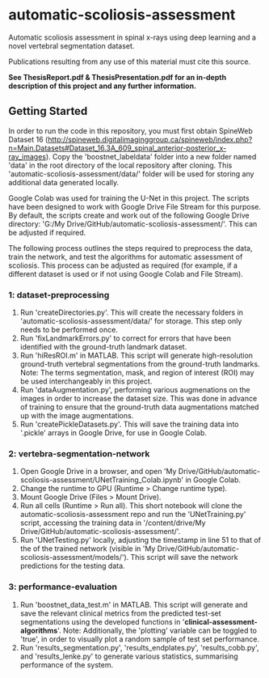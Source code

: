# automatic-scoliosis-assessment
Automatic scoliosis assessment in spinal x-rays using deep learning and a novel vertebral segmentation dataset.

Publications resulting from any use of this material must cite this source.

**See ThesisReport.pdf & ThesisPresentation.pdf for an in-depth description of this project and any further information.**

## Getting Started
In order to run the code in this repository, you must first obtain SpineWeb Dataset 16 (http://spineweb.digitalimaginggroup.ca/spineweb/index.php?n=Main.Datasets#Dataset_16.3A_609_spinal_anterior-posterior_x-ray_images).
Copy the 'boostnet_labeldata' folder into a new folder named 'data' in the root directory of the local repository after cloning.
This 'automatic-scoliosis-assessment/data/' folder will be used for storing any additional data generated locally.

Google Colab was used for training the U-Net in this project. The scripts have been designed to work with Google Drive File Stream for this purpose. By default, the scripts create and work out of the following Google Drive directory:
'G:/My Drive/GitHub/automatic-scoliosis-assessment/'. This can be adjusted if required.

The following process outlines the steps required to preprocess the data, train the network, and test the algorithms for automatic assessment of scoliosis.
This process can be adjusted as required (for example, if a different dataset is used or if not using Google Colab and File Stream).

### 1: dataset-preprocessing
1. Run 'createDirectories.py'. This will create the necessary folders in 'automatic-scoliosis-assessment/data/' for storage. This step only needs to be performed once.
2. Run 'fixLandmarkErrors.py' to correct for errors that have been identified with the ground-truth landmark dataset.
3. Run 'hiResROI.m' in MATLAB. This script will generate high-resolution ground-truth vertebral segmentations from the ground-truth landmarks. Note: The terms segmentation, mask, and region of interest (ROI) may be used interchangeably in this project.
4. Run 'dataAugmentation.py', performing various augmenations on the images in order to increase the dataset size. This was done in advance of training to ensure that the ground-truth data augmentations matched up with the image augmentations.
5. Run 'createPickleDatasets.py'. This will save the training data into '.pickle' arrays in Google Drive, for use in Google Colab.

### 2: vertebra-segmentation-network
1. Open Google Drive in a browser, and open 'My Drive/GitHub/automatic-scoliosis-assessment/UNetTraining_Colab.ipynb' in Google Colab.
2. Change the runtime to GPU (Runtime > Change runtime type).
3. Mount Google Drive (Files > Mount Drive).
4. Run all cells (Runtime > Run all). This short notebook will clone the automatic-scoliosis-assessment repo and run the 'UNetTraining.py' script, accessing the training data in '/content/drive/My Drive/GitHub/automatic-scoliosis-assessment/'.
5. Run 'UNetTesting.py' locally, adjusting the timestamp in line 51 to that of the of the trained network (visible in 'My Drive/GitHub/automatic-scoliosis-assessment/models/'). This script will save the network predictions for the testing data.

### 3: performance-evaluation
1. Run 'boostnet_data_test.m' in MATLAB. This script will generate and save the relevant clinical metrics from the predicted test-set segmentations using the developed functions in '**clinical-assessment-algorithms**'. Note: Additionally, the 'plotting' variable can be toggled to 'true', in order to visually plot a random sample of test set performance.
2. Run 'results_segmentation.py', 'results_endplates.py', 'results_cobb.py', and 'results_lenke.py' to generate various statistics, summarising performance of the system.
